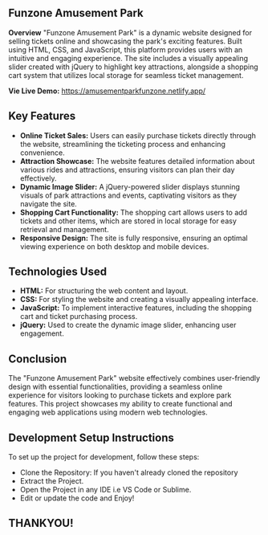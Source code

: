## Funzone Amusement Park
**Overview**
"Funzone Amusement Park" is a dynamic website designed for selling tickets online and showcasing the park's exciting features. Built using HTML, CSS, and JavaScript, this platform provides users with an intuitive and engaging experience. The site includes a visually appealing slider created with jQuery to highlight key attractions, alongside a shopping cart system that utilizes local storage for seamless ticket management.

**Vie Live Demo:** https://amusementparkfunzone.netlify.app/

## Key Features

- **Online Ticket Sales:** Users can easily purchase tickets directly through the website, streamlining the ticketing process and enhancing convenience.
- **Attraction Showcase:** The website features detailed information about various rides and attractions, ensuring visitors can plan their day effectively.
- **Dynamic Image Slider:** A jQuery-powered slider displays stunning visuals of park attractions and events, captivating visitors as they navigate the site.
- **Shopping Cart Functionality:** The shopping cart allows users to add tickets and other items, which are stored in local storage for easy retrieval and management.
- **Responsive Design:** The site is fully responsive, ensuring an optimal viewing experience on both desktop and mobile devices.

## Technologies Used

- **HTML:** For structuring the web content and layout.
- **CSS:** For styling the website and creating a visually appealing interface.
- **JavaScript:** To implement interactive features, including the shopping cart and ticket purchasing process.
- **jQuery:** Used to create the dynamic image slider, enhancing user engagement.

## Conclusion
The "Funzone Amusement Park" website effectively combines user-friendly design with essential functionalities, providing a seamless online experience for visitors looking to purchase tickets and explore park features. This project showcases my ability to create functional and engaging web applications using modern web technologies.
## Development Setup Instructions
To set up the project for development, follow these steps:
- Clone the Repository: If you haven't already cloned the repository
- Extract the Project.
- Open the Project in any IDE i.e VS Code or Sublime.
- Edit or update the code and Enjoy!

## THANKYOU!
